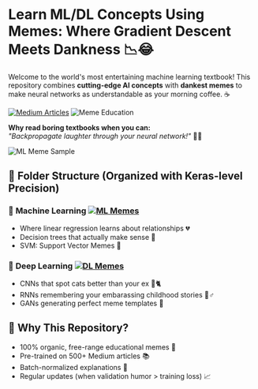 
# Learn ML/DL Concepts Using Memes: Where Gradient Descent Meets Dankness 📉😂

Welcome to the world's most entertaining machine learning textbook! This repository combines **cutting-edge AI concepts** with **dankest memes** to make neural networks as understandable as your morning coffee. ☕️

[![Medium Articles](https://img.shields.io/badge/Medium-Follow%20My%20Meme%20Journey-black)](https://medium.com/@sayemuzzamansiam)
![Meme Education](https://img.shields.io/badge/Educational%20Value-99.99%25%20Pure%20Dank-brightgreen)

**Why read boring textbooks when you can:**  
_"Backpropagate laughter through your neural network!"_ 🤖💥

![ML Meme Sample](meme_example.gif) <!-- Replace with your actual meme path -->

## 📂 Folder Structure (Organized with Keras-level Precision)

### 🤖 **Machine Learning** [![ML Memes](https://img.shields.io/badge/Memes-Supervised%20%26%20Unsupervised-yellow)](Machine%20Learning)
- Where linear regression learns about relationships 💔
- Decision trees that actually make sense 🌳
- SVM: Support Vector Memes 🎯

### 🧠 **Deep Learning** [![DL Memes](https://img.shields.io/badge/Memes-100%25%20Neural-blue)](Deep%20Learning)
- CNNs that spot cats better than your ex 📸🐈
- RNNs remembering your embarassing childhood stories 🤦♂️
- GANs generating perfect meme templates 🎨

## 🎯 Why This Repository?
- 100% organic, free-range educational memes 🌱
- Pre-trained on 500+ Medium articles 📚
- Batch-normalized explanations 🔄
- Regular updates (when validation humor > training loss) 📈

